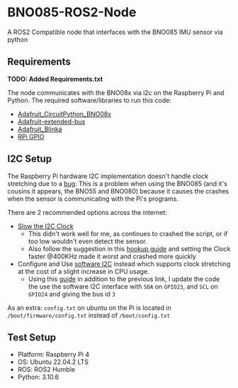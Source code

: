 # BNO085-ROS2-Node
A ROS2 Compatible node that interfaces with the BNO085 IMU sensor via python

## Requirements
**TODO: Added Requirements.txt**

The node communicates with the BNO08x via i2c on the Raspberry Pi and Python.
The required software/libraries to run this code:
- [Adafruit_CircuitPython_BNO08x](https://github.com/adafruit/Adafruit_CircuitPython_BNO08x)
- [Adafruit-extended-bus](https://github.com/adafruit/Adafruit_Python_Extended_Bus)
- [Adafruit_Blinka](https://github.com/adafruit/Adafruit_Blinka)
- [RPi GPIO](https://pypi.org/project/RPi.GPIO/)

## I2C Setup
The Raspberry Pi hardware I2C implementation doesn't handle clock stretching due to a [bug](http://www.advamation.com/knowhow/raspberrypi/rpi-i2c-bug.html).
This is a problem when using the BNO085 (and it's cousins it appears, the BNO55 and BNO080) because it causes the crashes when the sensor is communicating with the Pi's programs.

There are 2 recommended options across the internet:
- [Slow the I2C Clock](https://learn.adafruit.com/circuitpython-on-raspberrypi-linux/i2c-clock-stretching)
    - This didn't work well for me, as continues to crashed the script, or if too low wouldn't even detect the sensor.
    - Also follow the suggestion in this [hookup guide](https://learn.adafruit.com/adafruit-9-dof-orientation-imu-fusion-breakout-bno085/python-circuitpython) and setting the Clock faster @400KHz made it worst and crashed more quickly
- Configure and Use [software I2C](https://github.com/fivdi/i2c-bus/blob/master/doc/raspberry-pi-software-i2c.md) instead which supports clock stretching at the cost of a slight increase in CPU usage.
    -  Using this [guide](https://learn.adafruit.com/raspberry-pi-i2c-clock-stretching-fixes/software-i2c) in addition to the previous link, I update the code the use the software I2C interface with `SDA` on `GPIO23`, and `SCL` on `GPIO24` and giving the bus id `3`

As an extra: `config.txt` on ubuntu on the Pi is located in `/boot/firmware/config.txt` instead of `/boot/config.txt`

## Test Setup
- Platform: Raspberry Pi 4
- OS: Ubuntu 22.04.2 LTS
- ROS: ROS2 Humble
- Python: 3.10.6
